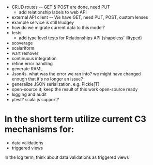 - CRUD routes -- GET & POST are done, need PUT
    - add relationship labels to web API
- external API client -- We have GET, need PUT, POST, custom lenses
- example service is still kludgey
- how do we migrate current data to this model?
- tests
    - add type level tests for Relationships API  (shapeless' illtyped)
- scoverage
- scalariform
- wart remover
- continuous integration
- refine error handling
- generate RAML
- Json4s. what was the error we ran into? we might have changed enough that it's no longer an issue?
- generalize JSON serialization. e.g. Pickle[T]
- open-source it; keep the result of this work open-source ready
- logging and audit
- µtest? scala.js support?

In the short term utilize current C3 mechanisms for:
===========
- data validations
- triggered views

In the log term, think about data validations as triggered views
